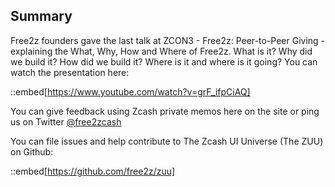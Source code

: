## Summary

Free2z founders gave the last talk at ZCON3 - Free2z: Peer-to-Peer Giving -
explaining the What, Why, How and Where of Free2z. 
What is it?
Why did we build it?
How did we build it?
Where is it and where is it going? You can watch the presentation here:

::embed[https://www.youtube.com/watch?v=grF_ifpCiAQ]

You can give feedback using Zcash private memos here on the site
or ping us on Twitter [@free2zcash](https://twitter.com/free2zcash)

You can file issues and help contribute to The Zcash UI Universe (The ZUU) on Github:

::embed[https://github.com/free2z/zuu]